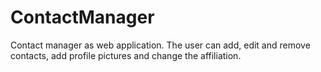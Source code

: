 # ContactManager

Contact manager as web application.
The user can add, edit and remove contacts, add profile pictures and change the affiliation.
